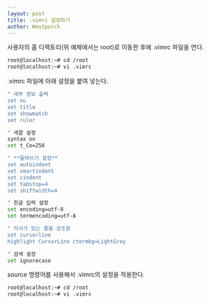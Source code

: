 ```yaml
---
layout: post
title: .vimrc 설정하기
author: Westporch
---
```

사용자의 홈 디렉토리(위 예제에서는 root)로 이동한 후에 .vimrc 파일을 연다.

```bash
root@localhost:~# cd /root
root@localhost:~# vi .vimrc
```
.vimrc 파일에 아래 설정을 붙여 넣는다.

```bash
" 세부 정보 출력
set nu 
set title
set showmatch
set ruler

" 색깔 설정
syntax on
set t_Co=256 

" **들여쓰기 설정**
set autoindent
set smartindent
set cindent
set tabstop=4
set shiftwidth=4

" 한글 입력 설정
set encoding=utf-8
set termencoding=utf-8

" 커서가 있는 줄을 강조함
set cursorline
highlight CursorLine ctermbg=LightGrey

" 검색 설정
set ignorecase
```

source 명령어를 사용해서 .vimrc의 설정을 적용한다.

```bash
root@localhost:~# cd /root
root@localhost:~# vi .vimrc
```
